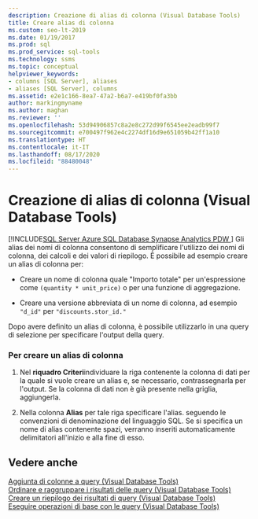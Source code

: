 ```yaml
---
description: Creazione di alias di colonna (Visual Database Tools)
title: Creare alias di colonna
ms.custom: seo-lt-2019
ms.date: 01/19/2017
ms.prod: sql
ms.prod_service: sql-tools
ms.technology: ssms
ms.topic: conceptual
helpviewer_keywords:
- columns [SQL Server], aliases
- aliases [SQL Server], columns
ms.assetid: e2e1c166-8ea7-47a2-b6a7-e419bf0fa3bb
author: markingmyname
ms.author: maghan
ms.reviewer: ''
ms.openlocfilehash: 53d94906857c8a2e8c272d99f6545ee2eadb99f7
ms.sourcegitcommit: e700497f962e4c2274df16d9e651059b42ff1a10
ms.translationtype: HT
ms.contentlocale: it-IT
ms.lasthandoff: 08/17/2020
ms.locfileid: "88480048"
---
```

# <a name="create-column-aliases-visual-database-tools"></a>Creazione di alias di colonna (Visual Database Tools)
[!INCLUDE[SQL Server Azure SQL Database Synapse Analytics PDW ](../../includes/applies-to-version/sql-asdb-asdbmi-asa-pdw.md)]
Gli alias dei nomi di colonna consentono di semplificare l'utilizzo dei nomi di colonna, dei calcoli e dei valori di riepilogo. È possibile ad esempio creare un alias di colonna per:  
  
-   Creare un nome di colonna quale "Importo totale" per un'espressione come `(quantity * unit_price)` o per una funzione di aggregazione.  
  
-   Creare una versione abbreviata di un nome di colonna, ad esempio `"d_id"` per `"discounts.stor_id."`  
  
Dopo avere definito un alias di colonna, è possibile utilizzarlo in una query di selezione per specificare l'output della query.  
  
### <a name="to-create-a-column-alias"></a>Per creare un alias di colonna  
  
1.  Nel **riquadro Criteri**individuare la riga contenente la colonna di dati per la quale si vuole creare un alias e, se necessario, contrassegnarla per l'output. Se la colonna di dati non è già presente nella griglia, aggiungerla.  
  
2.  Nella colonna **Alias** per tale riga specificare l'alias. seguendo le convenzioni di denominazione del linguaggio SQL. Se si specifica un nome di alias contenente spazi, verranno inseriti automaticamente delimitatori all'inizio e alla fine di esso.  
  
## <a name="see-also"></a>Vedere anche  
[Aggiunta di colonne a query &#40;Visual Database Tools&#41;](../../ssms/visual-db-tools/add-columns-to-queries-visual-database-tools.md)  
[Ordinare e raggruppare i risultati delle query &#40;Visual Database Tools&#41;](../../ssms/visual-db-tools/sort-and-group-query-results-visual-database-tools.md)  
[Creare un riepilogo dei risultati di query &#40;Visual Database Tools&#41;](../../ssms/visual-db-tools/summarize-query-results-visual-database-tools.md)  
[Eseguire operazioni di base con le query &#40;Visual Database Tools&#41;](../../ssms/visual-db-tools/perform-basic-operations-with-queries-visual-database-tools.md)  
  

